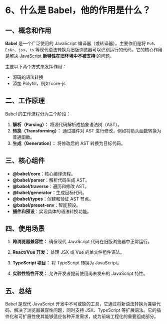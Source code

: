 # 6、什么是 Babel，他的作用是什么？

## 一、概念和作用

**Babel** 是一个广泛使用的 JavaScript 编译器（或转译器）。主要作用是将 `Es6`、`Es6+`、`jsx`、`ts` 等现代语法转换为旧版浏览器可以识别运行的代码。它的核心作用是解决 JavaScript **新特性在旧环境中不被支持** 的问题。

主要以下两个方式来发挥作用：

- 源码的语法转换
- 添加 Polyfill，例如 core-js

## 二、工作原理

Babel 的工作流程分为三个阶段：

1. **解析（Parsing）：** 将源代码解析成抽象语法树（AST）。
2. **转换（Transforming）：** 通过插件对 AST 进行修改，例如将箭头函数转换为普通函数。
3. **生成（Generation）：** 将修改后的 AST 转换为目标代码。

## 三、核心组件

- **@babel/core**：核心编译流程。
- **@babel/parser**：解析代码生成 AST。
- **@babel/traverse**：遍历和修改 AST。
- **@babel/generator**：生成目标代码。
- **@babel/types**：创建和验证 AST 节点。
- **@babel/preset-env**：智能预设。
- **插件和预设**：实现具体的语法转换功能。

## 四、使用场景

1. **跨浏览器兼容性：** 确保现代 JavaScript 代码在旧版浏览器中正常运行。

2. **React/Vue 开发：** 处理 JSX 或 Vue 的单文件组件语法。

3. **TypeScript 项目：** 将 TypeScript 转换为 JavaScript。

4. **实验性特性开发：** 允许开发者提前使用尚未发布的 JavaScript 特性。

## 五、总结

Babel 是现代 JavaScript 开发中不可或缺的工具，它通过将新语法转换为兼容代码，解决了浏览器兼容性问题，同时支持 JSX、TypeScript 等扩展语法。它的插件化和可扩展性使其能够适应各种开发需求，成为前端工程化的重要组成部分。
